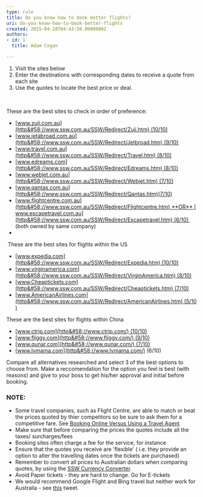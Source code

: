 ```yaml
---
type: rule
title: Do you know how to book better flights?
uri: do-you-know-how-to-book-better-flights
created: 2015-04-28T04:43:50.0000000Z
authors:
- id: 1
  title: Adam Cogan

---
```


 
1. ​​​Visit the sites below
2. Enter the destinations with corresponding dates to receive a quote from each site
3. Use the quotes to locate the best price or deal.

 
​

​These are the best sites to check in order of preference:

- [www.zuji.com.au](http&#58;//www.ssw.com.au/SSW/Redirect/Zuji.htm) (10/10)​​​
- [www.jetabroad.com.au](http&#58;//www.ssw.com.au/SSW/Redirect/Jetbroad.htm) (9/10)
- [www.travel.com.au](http&#58;//www.ssw.com.au/SSW/Redirect/Travel.htm) (8/10)
- [www.edreams.com](http&#58;//www.ssw.com.au/SSW/Redirect/Edreams.htm) (8/10)
- [www.webjet.com.au](http&#58;//www.ssw.com.au/SSW/Redirect/Webjet.htm) (7/10)
- [www.qantas.com.au](http&#58;//www.ssw.com.au/SSW/Redirect/Qantas.htm)(7/10)
- [www.flightcentre.com.au](http&#58;//www.ssw.com.au/SSW/Redirect/Flightcentre.htm) **OR** [www.escapetravel.com.au](http&#58;//www.ssw.com.au/SSW/Redirect/Escapetravel.htm) (6/10) 
(both owned by same company)
- 

​ 
These are the best sites for flights within the US

- [www.expedia.com](http&#58;//www.ssw.com.au/SSW/Redirect/Expedia.htm) (10/10)
- [www.virginamerica.com](http&#58;//www.ssw.com.au/SSW/Redirect/VirginAmerica.htm) (8/10)
- [www.Cheaptickets.com](http&#58;//www.ssw.com.au/SSW/Redirect/Cheaptickets.htm) (7/10)
- [www.AmericanAirlines.com](http&#58;//www.ssw.com.au/SSW/Redirect/AmericanAirlines.htm) (5/10)


These are the best sites for flights within China

- [www.ctrip.com](http&#58;//www.ctrip.com/) (10/10)
- [www.fliggy.com​](http&#58;//www.fliggy.com/) (9/10)
- [www.qunar.com](http&#58;//www.qunar.com/) (7/10)
- [www.lvmama.com​](http&#58;//www.lvmama.com/) (6/10)




Compare all alternatives researched and select 3 of the best options to choose from. Make a reccomendation for the option you feel is best (with reasons) and give to your boss to get his/her approval and initial before booking.

### NOTE:

- Some travel companies, such as Flight Centre, are able to match or beat the prices quoted by thier competitors so be sure to ask them for a competitive​ fare. See [Booking Online Versus Using a Travel Agent](http&#58;//aussietraveladvice.com/travel-advice-travel-tips/booking-a-holiday-online-versus-travel-agent/)
- Make sure that before comparing the prices the quotes include all the taxes/ surcharges/fees
- Booking sites often charge a fee for the service, for instance
- Ensure that the quotes you receive are 'flexible' ( i.e. they provide an option to alter the travelling dates once the tickets are purchased)
- Remember to convert all prices to Australian dollars when comparing quotes, by using the [SSW Currency Converter](http&#58;//www.ssw.com.au/ssw/Shop/OtherCurrency.asp).
- Avoid Paper tickets - they are hard to change. Go for E-tickets
- We would recommend Google Flight and Bing travel but neither work for Australia - see [this](https&#58;//twitter.com/AdamCogan/status/413225774192537600) tweet.


